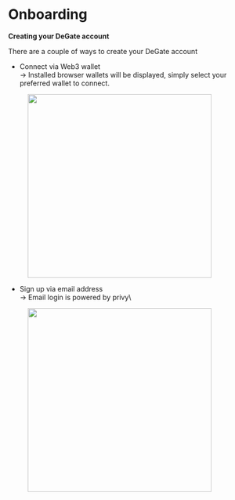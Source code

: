 # Onboarding

**Creating your DeGate account**

There are a couple of ways to create your DeGate account

* Connect via Web3 wallet\
  → Installed browser wallets will be displayed, simply select your preferred wallet to connect.

<figure><img src="../.gitbook/assets/Screenshot 2025-04-09 at 9.51.35 PM.png" alt="" width="375"><figcaption></figcaption></figure>

* Sign up via email address\
  → Email login is powered by privy\


<figure><img src="../.gitbook/assets/Screenshot 2025-04-09 at 9.53.45 PM.png" alt="" width="375"><figcaption></figcaption></figure>
